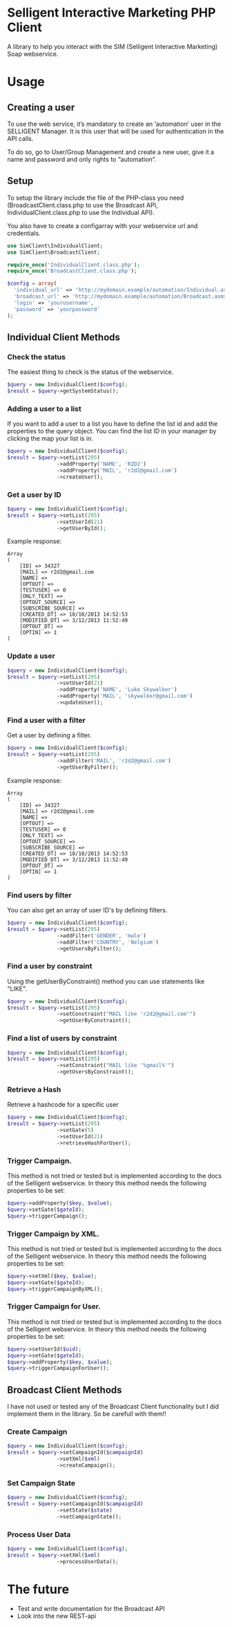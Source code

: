 # Selligent Interactive Marketing PHP Client
A library to help you interact with the SIM (Selligent Interactive Marketing) Soap webservice.

# Usage
## Creating a user
To use the web service, it’s mandatory to create an ‘automation’ user in the SELLIGENT Manager. It is this 
user that will be used for authentication in the API calls. 

To do so, go to User/Group Management and create a new user, give it a name and password and only 
rights to “automation”.

## Setup
To setup the library include the file of the PHP-class you need (BroadcastClient.class.php to use the Broadcast API, IndividualClient.class.php to use the Individual API).

You also have to create a configarray with your webservice url and credentials.

```PHP
use SimClient\IndividualClient;
use SimClient\BroadcastClient;

require_once('IndividualClient.class.php');
require_once('BroadcastClient.class.php');

$config = array(
  'individual_url' => 'http://mydomain.example/automation/Individual.asmx?WSDL',
  'broadcast_url' => 'http://mydomain.example/automation/Broadcast.asmx?WSDL',
  'login' => 'yourusername',
  'password' => 'yourpassword'
);
```

## Individual Client Methods
### Check the status
The easiest thing to check is the status of the webservice.

```PHP
$query = new IndividualClient($config);
$result = $query->getSystemStatus();
```

### Adding a user to a list
If you want to add a user to a list you have to define the list id and add the properties to the query object. You can find the list ID in your manager by clicking the map your list is in.

```PHP
$query = new IndividualClient($config);
$result = $query->setList(295)
                ->addProperty('NAME', 'R2D2')
                ->addProperty('MAIL', 'r2d2@gmail.com')
                ->createUser();
```

### Get a user by ID
```PHP
$query = new IndividualClient($config);
$result = $query->setList(295)
                ->setUserId(21)
                ->getUserById();
```
Example response:
```
Array
(
    [ID] => 34327
    [MAIL] => r2d2@gmail.com
    [NAME] => 
    [OPTOUT] => 
    [TESTUSER] => 0
    [ONLY_TEXT] => 
    [OPTOUT_SOURCE] => 
    [SUBSCRIBE_SOURCE] => 
    [CREATED_DT] => 18/10/2013 14:52:53
    [MODIFIED_DT] => 3/12/2013 11:52:49
    [OPTOUT_DT] => 
    [OPTIN] => 1
)
```

### Update a user
```PHP
$query = new IndividualClient($config);
$result = $query->setList(295)
                ->setUserId(21)
                ->addProperty('NAME', 'Luke Skywalker')
                ->addProperty('MAIL', 'skywalker@gmail.com')
                ->updateUser();
```

### Find a user with a filter
Get a user by defining a filter.
```PHP
$query = new IndividualClient($config);
$result = $query->setList(295)
                ->addFilter('MAIL', 'r2d2@gmail.com')
                ->getUserByFilter(); 
```
Example response:
```
Array
(
    [ID] => 34327
    [MAIL] => r2d2@gmail.com
    [NAME] => 
    [OPTOUT] => 
    [TESTUSER] => 0
    [ONLY_TEXT] => 
    [OPTOUT_SOURCE] => 
    [SUBSCRIBE_SOURCE] => 
    [CREATED_DT] => 18/10/2013 14:52:53
    [MODIFIED_DT] => 3/12/2013 11:52:49
    [OPTOUT_DT] => 
    [OPTIN] => 1
)
```

### Find users by filter
You can also get an array of user ID's by defining filters.
```PHP
$query = new IndividualClient($config);
$result = $query->setList(295)
                ->addFilter('GENDER', 'male')
                ->addFilter('COUNTRY', 'Belgium')
                ->getUsersByFilter();
```

### Find a user by constraint
Using the getUserByConstraint() method you can use statements like "LIKE".
```PHP
$query = new IndividualClient($config);
$result = $query->setList(295)
                ->setConstraint("MAIL like 'r2d2@gmail.com'")
                ->getUserByConstraint();
```

### Find a list of users by constraint
```PHP
$query = new IndividualClient($config);
$result = $query->setList(295)
                ->setConstraint("MAIL like '%gmail%'")
                ->getUsersByConstraint();
```

### Retrieve a Hash
Retrieve a hashcode for a specific user
```PHP
$query = new IndividualClient($config);
$result = $query->setList(295)
                ->setGate(5)
                ->setUserId(21)
                ->retrieveHashForUser();
```

### Trigger Campaign.
This method is not tried or tested but is implemented according to the docs of the Selligent webservice. In theory this method needs the following properties to be set:
```PHP
$query->addProperty($key, $value);
$query->setGate($gateId);
$query->triggerCampaign();
```

### Trigger Campaign by XML.
This method is not tried or tested but is implemented according to the docs of the Selligent webservice. In theory this method needs the following properties to be set:
```PHP
$query->setXml($key, $value);
$query->setGate($gateId);
$query->triggerCampaignByXML();
```

### Trigger Campaign for User.
This method is not tried or tested but is implemented according to the docs of the Selligent webservice. In theory this method needs the following properties to be set:
```PHP
$query->setUserId($uid);
$query->setGate($gateId);
$query->addProperty($key, $value);
$query->triggerCampaignForUser();
```

## Broadcast Client Methods
I have not used or tested any of the Broadcast Client functionality but I did implement them in the library. So be carefull with them!!

### Create Campaign
```PHP
$query = new IndividualClient($config);
$result = $query->setCampaignId($campaignId)
                ->setXml($xml)
                ->createCampaign();
```

### Set Campaign State
```PHP
$query = new IndividualClient($config);
$result = $query->setCampaignId($campaignId)
                ->setState($state)
                ->setCampaignState();
```

### Process User Data
```PHP
$query = new IndividualClient($config);
$result = $query->setXml($xml)
                ->processUserData();
```

# The future
- Test and write documentation for the Broadcast API
- Look into the new REST-api